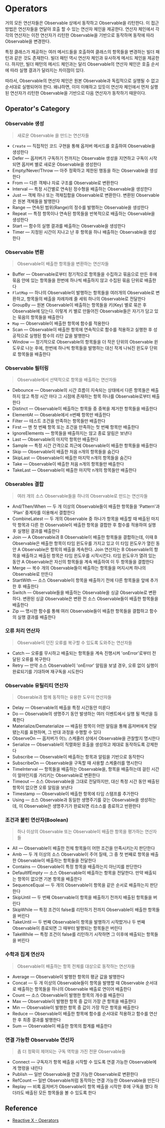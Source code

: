 # Operators
거의 모든 연산자들은 Observable 상에서 동작하고 Observable을 리턴한다. 이 접근 방법은 연산자들을 연달아 호출 할 수 있는 연산자 체인을 제공한다. 연산자 체인에서 각각의 연산자는 이전 연산자가 리턴한 Observable을 기반으로 동작하며 동작에 따라 Observable을 변경한다.

특정 클래스가 제공하는 여러 메서드들을 호출하여 클래스의 항목들을 변경하는 빌더 패턴과 같은 것도 존재한다. 빌더 패턴 역시 연산자 체인과 유사하게 메서드 체인을 제공한다. 하지만, 빌더 패턴의 메서드 체인과는 달리 Observable의 연산자 체인은 호출 순서에 따라 실행 결과가 달라지는 차이점이 있다.

따라서, Observable의 연산자 체인은 원본 Observable과 독립적으로 실행될 수 없고 순서대로 실행되어야 한다. 왜냐하면, 이미 이해하고 있듯이 연산자 체인에서 먼저 실행된 연산자가 리턴한 Observable을 기반으로 다음 연산자가 동작하기 때문이다.


## Operator's Category

### Observable 생성
> 새로운 Observable 을 만드는 연산자들

- `Create` — 직접적인 코드 구현을 통해 옵저버 메서드를 호출하여 Observable을 생성한다
- Defer — 옵저버가 구독하기 전까지는 Observable 생성을 지연하고 구독이 시작되면 옵저버 별로 새로운 Observable을 생성한다
- Empty/Never/Throw — 아주 정확하고 제한된 행동을 하는 Observable을 생성한다
- From — 다른 객체나 자료 구조를 Observable로 변환한다
- Interval — 특정 시간별로 연속된 정수형을 배출하는 Observable을 생성한다
- Just — 객체 하나 또는 객채집합을 Observable로 변환한다. 변환된 Observable은 원본 객체들을 발행한다
- Range — 연속된 범위(Range)의 정수를 발행하는 Observable을 생성한다
- Repeat — 특정 항목이나 연속된 항목들을 반복적으로 배출하는 Observable을 생성한다
- Start — 함수의 실행 결과를 배출하는 Observable을 생성한다
- Timer — 지정된 시간이 지나고 난 후 항목을 하나 배출하는 Observable을 생성한다

### Observable 변환
> Observable이 배출한 항목들을 변환하는 연산자들

- Buffer — Observable로부터 정기적으로 항목들을 수집하고 묶음으로 만든 후에 묶음 안에 있는 항목들을 한번에 하나씩 배출하지 않고 수집된 묶음 단위로 배출한다
- `FlatMap` — 하나의 Observable이 발행하는 항목들을 여러개의 Observable로 변환하고, 항목들의 배출을 차례차례 줄 세워 하나의 Observable로 전달한다
- GroupBy — 원본 Observable이 배출하는 항목들을 키(Key) 별로 묶은 후 Observable에 담는다. 이렇게 키 별로 만들어진 Observable들은 자기가 담고 있는 묶음의 항목들을 배출한다
- `Map` — Observable이 배출한 항목에 함수를 적용한다
- Scan — Observable이 배출한 항목에 연속적으로 함수를 적용하고 실행한 후 성공적으로 실행된 함수의 리턴 값을 발행한다
- Window — 정기적으로 Observable의 항목들을 더 작은 단위의 Observable 윈도우로 나눈 후에, 한번에 하나씩 항목들을 발행하는 대신 작게 나눠진 윈도우 단위로 항목들을 배출한다

### Observable 필터링
> Observable에서 선택적으로 항목을 배출하는 연산자들

- Debounce — Observable의 시간 흐름이 지속되는 상태에서 다른 항목들은 배출하지 않고 특정 시간 마다 그 시점에 존재하는 항목 하나를 Observable로부터 배출한다
- Distinct — Observable이 배출하는 항목들 중 중복을 제거한 항목들을 배출한다
- ElementAt — Obserable에서 n번째 항목만 배출한다
- Filter — 테스트 조건을 만족하는 항목들만 배출한다
- First — 맨 첫 번째 항목 또는 조건을 만족하는 첫 번째 항목만 배출한다
- IgnoreElements — 항목들을 배출하지는 않고 종료 알림은 보낸다
- Last — Observable의 마지막 항목만 배출한다
- Sample — 특정 시간 간격으로 최근에 Observable이 배출한 항목들을 배출한다
- Skip — Observable이 배출한 처음 n개의 항목들을 숨긴다
- SkipLast — Observable이 배출한 마지막 n개의 항목들을 숨긴다
- Take — Observable이 배츨한 처음 n개의 항목들만 배출한다
- TakeLast — Observable이 배출한 마지막 n개의 항목들만 배출한다

### Obserables 결합
> 여러 개의 소스 Observable들을 하나의 Observable로 만드는 연산자들

- And/Then/When — 두 개 이상의 Observable들이 배출한 항목들을 'Pattern'과 'Plan' 중계자를 이용해서 결합한다
- CombineLatest — 두 개의 Observable 중 하나가 항목을 배출할 때 배출된 마지막 항목과 다른 한 Observable이 배출한 항목을 결합한 후 함수를 적용하여 실행 후 실행된 결과를 배출한다
- Join — A Observable과 B Observable이 배출한 항목들을 결합하는데, 이때 B Observable은 배출한 항목이 타임 윈도우를 가지고 있고 이 타임 윈도우가 열린 동안 A Observable은 항목의 배출을 계속한다. Join 연산자는 B Observable의 항목을 배출하고 배출된 항목은 타임 윈도우를 시작시킨다. 타임 윈도우가 열려 있는 동안 A Observable은 자신의 항목들을 계속 배출하여 이 두 항목들을 결합한다
- Merge — 복수 개의 Observable들이 배출하는 항목들을 머지시켜 하나의 Observable로 만든다
- StartWith — 소스 Observable이 항목을 배출하기 전에 다른 항목들을 앞에 추가한 후 배출한다
- Switch — Observable들을 배출하는 Observable을 싱글 Observable로 변환하다. 변환된 싱글 Observable은 변환 전 소스 Observable들이 배출한 항목들을 배출한다
- Zip — 명시한 함수를 통해 여러 Observable들이 배출한 항목들을 결합하고 함수의 실행 결과를 배출한다


### 오류 처리 연산자
> Observable이 던진 오류를 복구할 수 있도록 도와주는 연산자들

- Catch — 오류를 무시하고 배출되는 항목들을 계속 진행시켜 'onError'로부터 전달된 오류를 복구한다
- Retry — 만약 소스 Observable이 'onError' 알림을 보낼 경우, 오류 없이 실행이 완료되기를 기대하며 재구독을 시도한다


### Observable 유틸리티 연산자
> Obserable과 함께 동작하는 유용한 도우미 연산자들

- Delay — Observable의 배출을 특정 시간동안 미룬다
- Do — Observable의 생명주기 동안 발생하는 여러 이벤트에서 실행 될 액션을 등록한다
- Materialize/Dematerialize — 배출된 항목이 어떤 알림을 통해 옵저버에게 전달 됐는지를 표현하며, 그 반대 과정을 수행할 수 있다
- ObserveOn — 옵저버가 어느 스케줄러 상에서 Observable을 관찰할지 명시한다
- Serialize — Observable이 직렬화된 호출을 생성하고 제대로 동작하도록 강제한다
- Subscribe — Observable이 배출하는 항목과 알림을 기반으로 동작한다
- SubscribeOn — Observable을 구독할 때 사용할 스케줄러를 명시한다
- TimeInterval — 항목들을 배출하는 Observable을, 항목을 배출하는데 걸린 시간이 얼마인지를 가리키는 Observable로 변환한다
- Timeout — 소스 Obvservable을 그대로 전달하지만, 대신 특정 시간 동안 배출된 항목이 없으면 오류 알림을 보낸다
- Timestamp — Observable이 배출한 항목에 타임 스탬프를 추가한다
- Using — 소스 Observable과 동일한 생명주기를 갖는 Observable을 생성하는데, 이 Observable은 생명주기가 완료되면 리소스를 종료하고 반환한다

### 조건과 불린 연산자(Boolean)
> 하나 이상의 Observable 또는 Observable이 배출한 항목을 평가하는 연산자들

- All — Observable이 배출한 전체 항목들이 어떤 조건을 만족시키는지 판단한다
- Amb — 두 개 이상의 소스 Observable이 주어 질때, 그 중 첫 번째로 항목을 배출한 Observable이 배출하는 항목들을 전달한다
- Contains — Observable이 특정 항목을 배출하는지 아닌지를 판단한다
- DefaultIfEmpty — 소스 Observable이 배출하는 항목을 전달한다. 만약 배출되는 항목이 없으면 기본 항목을 배출한다
- SequenceEqual — 두 개의 Observable이 항목을 같은 순서로 배출하는지 판단한다
- SkipUntil — 두 번째 Observable이 항목을 배출하기 전까지 배출된 항목들을 버린다
- SkipWhile — 특정 조건이 false를 리턴하기 전까지 Observable이 배출한 항목들을 버린다
- TakeUntil — 두 번째 Observable이 항목을 발행하기 시작햤거나 두 번째 Observable이 종료되면 그 때부터 발행되는 항목들은 버린다
- TakeWhile — 특정 조건이 false를 리턴하기 시작하면 그 이후에 배출되는 항목들을 버린다

### 수학과 집계 연산자
> Observable이 배출하는 항목 전체를 대상으로 동작하는 연산자들

- Average — Observable이 발행한 항목의 평균 값을 발행한다
- Concat — 두 개 이상의 Observable들이 항목을 발행할 때 Observable 순서대로 배출하는 항목들을 하나의 Observable 배출로 연이어 배출한다
- Count — 소스 Observable이 발행한 항목의 개수를 배출한다
- Max — Observable이 발행한 항목 중 값이 가장 큰 항목을 배출한다
- Min — Observable이 발행한 항목 중 값이 가장 작은 항목을 배출한다
- Reduce — Observable이 배출한 항목에 함수를 순서대로 적용하고 함수를 연산한 후 최종 결과를 발행한다
- Sum — Observable이 배출한 항목의 합계를 배출한다


### 연결 가능한 Observable 연산자
> 좀 더 정확히 제어되는 구독 역학을 가진 전문 Observable들

- Connect — 구독자가 항목 배출을 시작할 수 있도록 연결 가능한 Observable에게 명령을 내린다
- Publish — 일반 Observable을 연결 가능한 Observable로 변환한다
- RefCount — 일반 Observable처럼 동작하는 연결 가능한 Observable을 만든다
- Replay — 비록 옵저버가 Observable이 항목 배출을 시작한 후에 구독을 했다 하더라도 배출된 모든 항목들을 볼 수 있도록 한다

## Reference

- [Reactive X - Operators](https://reactivex.io/documentation/ko/operators.html)
